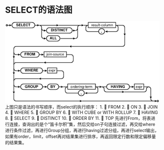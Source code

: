 # SELECT的语法图
 <img src="../image/select1.png"/>
 上图只是语法的书写顺序，而select的执行顺序：
1.	  FROM
2.	  ON
3.	  JOIN
4.	  WHERE
5.	  GROUP BY
6.	  WITH CUBE or WITH ROLLUP
7.	  HAVING
8.	  SELECT
9.	  DISTINCT
10.	  ORDER BY
11.	  TOP
先进行From，将表进行连接，查询出的是个“笛卡尔积”集，然后交给on子句连接过滤，再交给where进行条件过滤，再进行Group分组，再进行having过滤分组，再进行select输出，如果有order，limit，offset再对结果集进行排序，再返回限定行数和限定偏移量的结果集。
